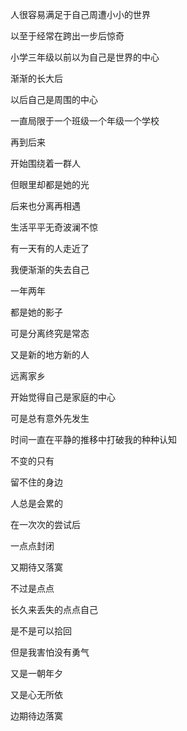 人很容易满足于自己周遭小小的世界

以至于经常在跨出一步后惊奇

小学三年级以前以为自己是世界的中心

渐渐的长大后

以后自己是周围的中心

一直局限于一个班级一个年级一个学校

再到后来

开始围绕着一群人

但眼里却都是她的光

后来也分离再相遇

生活平平无奇波澜不惊

有一天有的人走近了

我便渐渐的失去自己

一年两年

都是她的影子

可是分离终究是常态

又是新的地方新的人

远离家乡

开始觉得自己是家庭的中心

可是总有意外先发生

时间一直在平静的推移中打破我的种种认知

不变的只有

留不住的身边

人总是会累的

在一次次的尝试后

一点点封闭

又期待又落寞

不过是点点

长久来丢失的点点自己

是不是可以拾回

但是我害怕没有勇气

又是一朝年夕

又是心无所依

边期待边落寞



